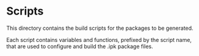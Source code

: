 # Scripts

This directory contains the build scripts for the packages to be generated. 

Each script contains variables and functions, prefixed by the script name, that are used to configure and build the .ipk package files.
